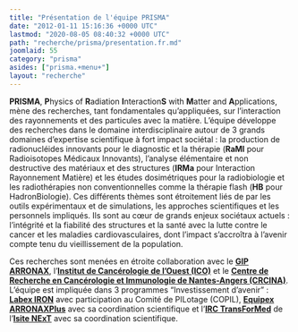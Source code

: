 ```yaml
---
title: "Présentation de l'équipe PRISMA"
date: "2012-01-11 15:16:36 +0000 UTC"
lastmod: "2020-08-05 08:40:32 +0000 UTC"
path: "recherche/prisma/presentation.fr.md"
joomlaid: 55
category: "prisma"
asides: ["prisma.+menu+"]
layout: "recherche"
---
```

**PRISMA**, **P**hysics of **R**adiation **I**nteraction**S** with **M**atter and **A**pplications, mène des recherches, tant fondamentales qu’appliquées, sur l’interaction des rayonnements et des particules avec la matière. L’équipe développe des recherches dans le domaine interdisciplinaire autour de 3 grands domaines d’expertise scientifique à fort impact sociétal : la production de radionucléides innovants pour le diagnostic et la thérapie (**RaMI** pour Radioisotopes Médicaux Innovants), l’analyse élémentaire et non destructive des matériaux et des structures (**IRMa** pour Interaction Rayonnement Matière) et les études dosimétriques pour la radiobiologie et les radiothérapies non conventionnelles comme la thérapie flash (**HB** pour HadronBiologie). Ces différents thèmes sont étroitement liés de par les outils expérimentaux et de simulations, les approches scientifiques et les personnels impliqués. Ils sont au cœur de grands enjeux sociétaux actuels : l’intégrité et la fiabilité des structures et la santé avec la lutte contre le cancer et les maladies cardiovasculaires, dont l’impact s’accroîtra à l’avenir compte tenu du vieillissement de la population.

Ces recherches sont menées en étroite collaboration avec le [**GIP ARRONAX**](https://www.arronax-nantes.fr/gip-arronax/), l’[**Institut de Cancérologie de l’Ouest (ICO)**](https://www.institut-cancerologie-ouest.com/) et le [**Centre de Recherche en Cancérologie et Immunologie de Nantes-Angers (CRCINA)**](http://www.crcina.org/). L’équipe est impliquée dans 3 programmes “Investissement d’avenir” : [**Labex IRON**](http://www.labex-iron.com/) avec participation au Comité de PILotage (COPIL), [**Equipex ARRONAXPlus**](https://www.univ-nantes.fr/impact-societal/equipex-arronaxplus-nucleaire-pour-la-sante-847070.kjsp?RH=INSTITUTIONNEL_FR) avec sa coordination scientifique et l’[**IRC TransForMed**](https://next-isite.fr/transformed/) de l’[**Isite NExT**](https://next-isite.fr/) avec sa coordination scientifique.
